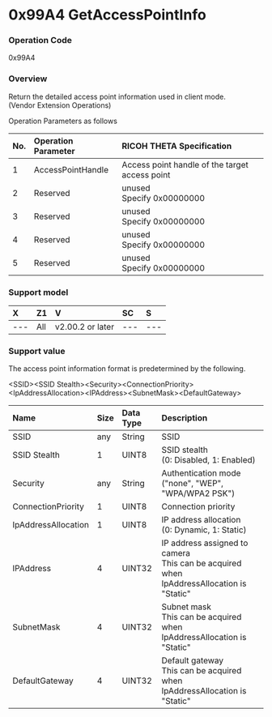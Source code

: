 # 0x99A4 GetAccessPointInfo

### Operation Code

0x99A4

### Overview

Return the detailed access point information used in client mode.  
(Vendor Extension Operations)

Operation Parameters as follows

| No. | Operation Parameter | RICOH THETA Specification |
|:--|:--|:--|
| 1 | AccessPointHandle | Access point handle of the target access point |
| 2 | Reserved | unused<br>Specify 0x00000000 |
| 3 | Reserved | unused<br>Specify 0x00000000 |
| 4 | Reserved | unused<br>Specify 0x00000000 |
| 5 | Reserved | unused<br>Specify 0x00000000 |

### Support model

| X | Z1 | V | SC | S |
|:--|:--|:--|:--|:--|
| ---| All | v2.00.2 or later | --- | --- |

### Support value

The access point information format is predetermined by the following.

\<SSID\>\<SSID Stealth\>\<Security\>\<ConnectionPriority\>\<IpAddressAllocation\>\<IPAddress\>\<SubnetMask\>\<DefaultGateway\>

| Name | Size | Data Type | Description |
|:--|:--|:--|:--|
| SSID | any | String | SSID |
| SSID Stealth | 1 | UINT8 | SSID stealth<br>(0: Disabled, 1: Enabled) |
| Security | any | String | Authentication mode<br>("none", "WEP", "WPA/WPA2 PSK") |
| ConnectionPriority | 1 | UINT8 | Connection priority |
| IpAddressAllocation | 1 | UINT8 | IP address allocation<br>(0: Dynamic, 1: Static) |
| IPAddress | 4 | UINT32 | IP address assigned to camera<br>This can be acquired when IpAddressAllocation is "Static" |
| SubnetMask | 4 | UINT32 | Subnet mask<br>This can be acquired when IpAddressAllocation is "Static" |
| DefaultGateway | 4 | UINT32 | Default gateway<br>This can be acquired when IpAddressAllocation is "Static" |
